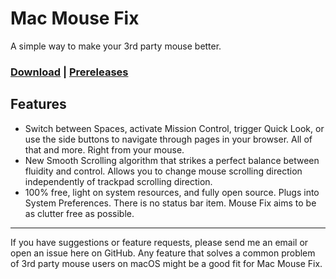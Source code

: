 # Mac Mouse Fix

A simple way to make your 3rd party mouse better.

### [Download](http://www.mousefix.org) | [Prereleases](https://github.com/noah-nuebling/mac-mouse-fix/releases)

## Features

* Switch between Spaces, activate Mission Control, trigger Quick Look, or use the side buttons to navigate through pages in your browser. All of that and more. Right from your mouse.
* New Smooth Scrolling algorithm that strikes a perfect balance between fluidity and control. Allows you to change mouse scrolling direction independently of trackpad scrolling direction.
* 100% free, light on system resources, and fully open source. Plugs into System Preferences. There is no status bar item. Mouse Fix aims to be as clutter free as possible.

---

If you have suggestions or feature requests, please send me an email or open an issue here on GitHub. Any feature that solves a common problem of 3rd party mouse users on macOS might be a good fit for Mac Mouse Fix.
